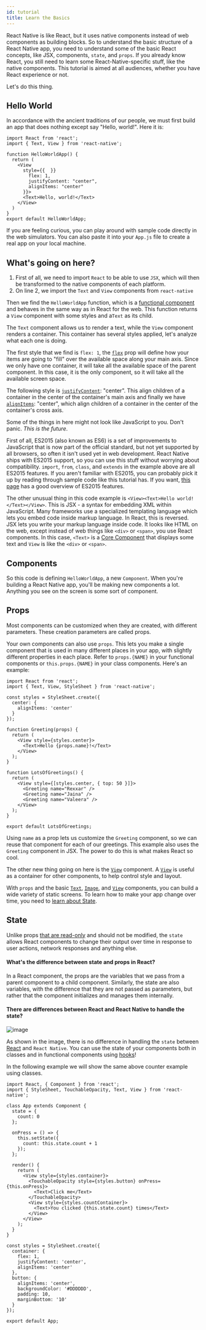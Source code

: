 ```yaml
---
id: tutorial
title: Learn the Basics
---
```


React Native is like React, but it uses native components instead of web components as building blocks. So to understand the basic structure of a React Native app, you need to understand some of the basic React concepts, like JSX, components, `state`, and `props`. If you already know React, you still need to learn some React-Native-specific stuff, like the native components. This tutorial is aimed at all audiences, whether you have React experience or not.

Let's do this thing.

## Hello World

In accordance with the ancient traditions of our people, we must first build an app that does nothing except say "Hello, world!". Here it is:

```SnackPlayer name=Hello%20World
import React from 'react';
import { Text, View } from 'react-native';

function HelloWorldApp() {
  return (
    <View
      style={{  }}
        flex: 1,
        justifyContent: "center",
        alignItems: "center"
      }}>
      <Text>Hello, world!</Text>
    </View>
  )
}
export default HelloWorldApp;
```

If you are feeling curious, you can play around with sample code directly in the web simulators. You can also paste it into your `App.js` file to create a real app on your local machine.

## What's going on here?

1. First of all, we need to import `React` to be able to use `JSX`, which will then be transformed to the native components of each platform.
2. On line 2, we import the `Text` and `View` components from `react-native`

Then we find the `HelloWorldApp` function, which is a [functional component](https://reactjs.org/docs/components-and-props.html#function-and-class-components) and behaves in the same way as in React for the web. This function returns a `View` component with some styles and a`Text` as its child.

The `Text` component allows us to render a text, while the `View` component renders a container. This container has several styles applied, let's analyze what each one is doing.

The first style that we find is `flex: 1`, the [`flex`](layout-props#flex) prop will define how your items are going to "fill" over the available space along your main axis. Since we only have one container, it will take all the available space of the parent component. In this case, it is the only component, so it will take all the available screen space.

The following style is [`justifyContent`](layout-props#justifycontent): "center". This align children of a container in the center of the container's main axis and finally we have [`alignItems`](layout-props#alignitems): "center", which align children of a container in the center of the container's cross axis.

Some of the things in here might not look like JavaScript to you. Don't panic. _This is the future_.

First of all, ES2015 (also known as ES6) is a set of improvements to JavaScript that is now part of the official standard, but not yet supported by all browsers, so often it isn't used yet in web development. React Native ships with ES2015 support, so you can use this stuff without worrying about compatibility. `import`, `from`, `class`, and `extends` in the example above are all ES2015 features. If you aren't familiar with ES2015, you can probably pick it up by reading through sample code like this tutorial has. If you want, [this page](https://babeljs.io/learn-es2015/) has a good overview of ES2015 features.

The other unusual thing in this code example is `<View><Text>Hello world!</Text></View>`. This is JSX - a syntax for embedding XML within JavaScript. Many frameworks use a specialized templating language which lets you embed code inside markup language. In React, this is reversed. JSX lets you write your markup language inside code. It looks like HTML on the web, except instead of web things like `<div>` or `<span>`, you use React components. In this case, `<Text>` is a [Core Component](intro-react-native-components) that displays some text and `View` is like the `<div>` or `<span>`.

## Components

So this code is defining `HelloWorldApp`, a new `Component`. When you're building a React Native app, you'll be making new components a lot. Anything you see on the screen is some sort of component.

## Props

Most components can be customized when they are created, with different parameters. These creation parameters are called props.

Your own components can also use `props`. This lets you make a single component that is used in many different places in your app, with slightly different properties in each place. Refer to `props.{NAME}` in your functional components or `this.props.{NAME}` in your class components. Here's an example:

```SnackPlayer name=Hello%20Props
import React from 'react';
import { Text, View, StyleSheet } from 'react-native';

const styles = StyleSheet.create({
  center: {
    alignItems: 'center'
  }
});

function Greeting(props) {
  return (
    <View style={styles.center}>
      <Text>Hello {props.name}!</Text>
    </View>
  );
}

function LotsOfGreetings() {
  return (
    <View style={[styles.center, { top: 50 }]}>
      <Greeting name="Rexxar" />
      <Greeting name="Jaina" />
      <Greeting name="Valeera" />
    </View>
  );
}

export default LotsOfGreetings;
```

Using `name` as a prop lets us customize the `Greeting` component, so we can reuse that component for each of our greetings. This example also uses the `Greeting` component in JSX. The power to do this is what makes React so cool.

The other new thing going on here is the [`View`](view.md) component. A [`View`](view.md) is useful as a container for other components, to help control style and layout.

With `props` and the basic [`Text`](text.md), [`Image`](image.md), and [`View`](view.md) components, you can build a wide variety of static screens. To learn how to make your app change over time, you need to [learn about State](#state).

## State

Unlike props [that are read-only](https://reactjs.org/docs/components-and-props.html#props-are-read-only) and should not be modified, the `state` allows React components to change their output over time in response to user actions, network responses and anything else.

#### What's the difference between state and props in React?

In a React component, the props are the variables that we pass from a parent component to a child component. Similarly, the state are also variables, with the difference that they are not passed as parameters, but rather that the component initializes and manages them internally.

#### There are differences between React and React Native to handle the state?

![image](https://user-images.githubusercontent.com/20761166/61405629-48270680-a8a8-11e9-906e-aa80d51e51e3.png)

As shown in the image, there is no difference in handling the `state` between [React](https://reactjs.org/docs/state-and-lifecycle.html) and `React Native`. You can use the state of your components both in classes and in functional components using [hooks](https://reactjs.org/docs/hooks-intro.html)!

In the following example we will show the same above counter example using classes.

```SnackPlayer name=Hello%20Classes
import React, { Component } from 'react';
import { StyleSheet, TouchableOpacity, Text, View } from 'react-native';

class App extends Component {
  state = {
    count: 0
  };

  onPress = () => {
    this.setState({
      count: this.state.count + 1
    });
  };

  render() {
    return (
      <View style={styles.container}>
        <TouchableOpacity style={styles.button} onPress={this.onPress}>
          <Text>Click me</Text>
        </TouchableOpacity>
        <View style={styles.countContainer}>
          <Text>You clicked {this.state.count} times</Text>
        </View>
      </View>
    );
  }
}

const styles = StyleSheet.create({
  container: {
    flex: 1,
    justifyContent: 'center',
    alignItems: 'center'
  },
  button: {
    alignItems: 'center',
    backgroundColor: '#DDDDDD',
    padding: 10,
    marginBottom: '10'
  }
});

export default App;
```
